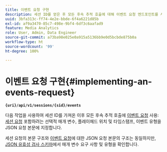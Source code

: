 ```yaml
---
title: 이벤트 요청 구현
description: 세션 ID를 얻은 후 모든 후속 추적 호출에 대해 이벤트 요청 엔드포인트를 사용하는 방법에 대해 알아보기
uuid: 3bfa313c-ff74-4e2e-bbde-6f4a6221d85b
exl-id: af9a3470-85c7-498e-9bf4-6df3c6aafad9
feature: Media Analytics
role: User, Admin, Data Engineer
source-git-commit: a73ba98e025e0a915a5136bb9e0d5bcbde875b0a
workflow-type: ht
source-wordcount: '99'
ht-degree: 100%

---
```


# 이벤트 요청 구현{#implementing-an-events-request}

**`{uri}/api/v1/sessions/{sid}/events`**

다음 작업을 사용하여 세션 ID를 가져온 이후 모든 후속 추적 호출에 [이벤트 요청](../mc-api-ref/mc-api-events-req.md) 사용: [세션 요청](../mc-api-ref/mc-api-sessions-req.md) 포함하려는 선택적 매개 변수, 플레이헤드 위치 및 타임스탬프, 이벤트 유형을 JSON 요청 본문에 지정합니다.

세션 요청의 본문 구조와 [이벤트 요청](../mc-api-ref/mc-api-events-req.md)에 대한 JSON 요청 본문의 구조는 동일하지만, [JSON 유효성 검사 스키마](../mc-api-ref/mc-api-json-validation.md)에서 매개 변수 요구 사항 및 유형을 확인합니다.

